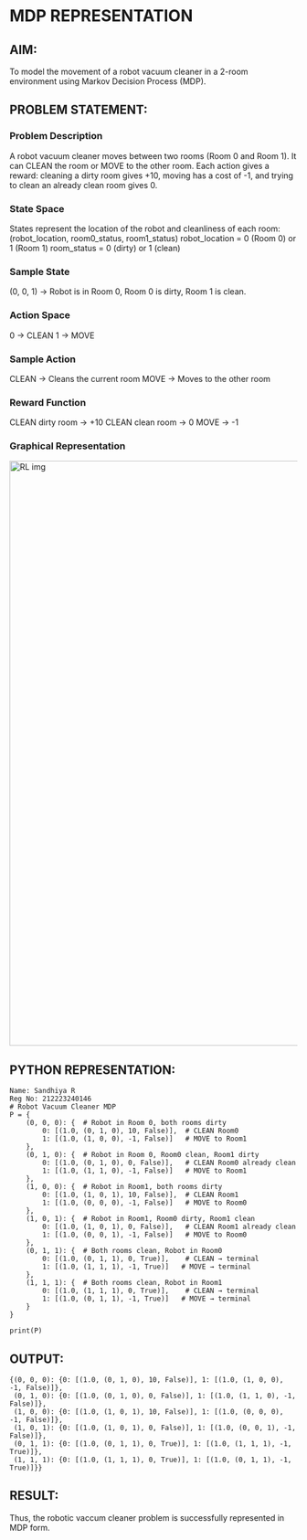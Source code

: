 # MDP REPRESENTATION

## AIM:

To model the movement of a robot vacuum cleaner in a 2-room environment using Markov Decision Process (MDP).

## PROBLEM STATEMENT:

### Problem Description
A robot vacuum cleaner moves between two rooms (Room 0 and Room 1). It can CLEAN the room or MOVE to the other room. Each action gives a reward: cleaning a dirty room gives +10, moving has a cost of -1, and trying to clean an already clean room gives 0.

### State Space

States represent the location of the robot and cleanliness of each room: (robot_location, room0_status, room1_status)
robot_location = 0 (Room 0) or 1 (Room 1)
room_status = 0 (dirty) or 1 (clean)

### Sample State

(0, 0, 1) → Robot is in Room 0, Room 0 is dirty, Room 1 is clean.

### Action Space

0 → CLEAN
1 → MOVE

### Sample Action

CLEAN → Cleans the current room
MOVE → Moves to the other room

### Reward Function

CLEAN dirty room → +10
CLEAN clean room → 0
MOVE → -1

### Graphical Representation

<img width="1536" height="1024" alt="RL img" src="https://github.com/user-attachments/assets/ab3f75b8-da3e-428f-b464-0cdc874cc37e" />


## PYTHON REPRESENTATION:
```
Name: Sandhiya R
Reg No: 212223240146
# Robot Vacuum Cleaner MDP
P = {
    (0, 0, 0): {  # Robot in Room 0, both rooms dirty
        0: [(1.0, (0, 1, 0), 10, False)],  # CLEAN Room0
        1: [(1.0, (1, 0, 0), -1, False)]   # MOVE to Room1
    },
    (0, 1, 0): {  # Robot in Room 0, Room0 clean, Room1 dirty
        0: [(1.0, (0, 1, 0), 0, False)],   # CLEAN Room0 already clean
        1: [(1.0, (1, 1, 0), -1, False)]   # MOVE to Room1
    },
    (1, 0, 0): {  # Robot in Room1, both rooms dirty
        0: [(1.0, (1, 0, 1), 10, False)],  # CLEAN Room1
        1: [(1.0, (0, 0, 0), -1, False)]   # MOVE to Room0
    },
    (1, 0, 1): {  # Robot in Room1, Room0 dirty, Room1 clean
        0: [(1.0, (1, 0, 1), 0, False)],   # CLEAN Room1 already clean
        1: [(1.0, (0, 0, 1), -1, False)]   # MOVE to Room0
    },
    (0, 1, 1): {  # Both rooms clean, Robot in Room0
        0: [(1.0, (0, 1, 1), 0, True)],    # CLEAN → terminal
        1: [(1.0, (1, 1, 1), -1, True)]   # MOVE → terminal
    },
    (1, 1, 1): {  # Both rooms clean, Robot in Room1
        0: [(1.0, (1, 1, 1), 0, True)],    # CLEAN → terminal
        1: [(1.0, (0, 1, 1), -1, True)]   # MOVE → terminal
    }
}

print(P)
```

## OUTPUT:
```
{(0, 0, 0): {0: [(1.0, (0, 1, 0), 10, False)], 1: [(1.0, (1, 0, 0), -1, False)]}, 
 (0, 1, 0): {0: [(1.0, (0, 1, 0), 0, False)], 1: [(1.0, (1, 1, 0), -1, False)]},
 (1, 0, 0): {0: [(1.0, (1, 0, 1), 10, False)], 1: [(1.0, (0, 0, 0), -1, False)]},
 (1, 0, 1): {0: [(1.0, (1, 0, 1), 0, False)], 1: [(1.0, (0, 0, 1), -1, False)]},
 (0, 1, 1): {0: [(1.0, (0, 1, 1), 0, True)], 1: [(1.0, (1, 1, 1), -1, True)]},
 (1, 1, 1): {0: [(1.0, (1, 1, 1), 0, True)], 1: [(1.0, (0, 1, 1), -1, True)]}}
```

## RESULT:
Thus, the robotic vaccum cleaner problem is successfully represented in MDP form.

